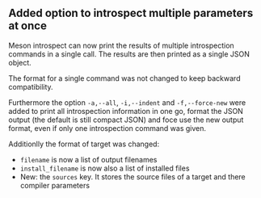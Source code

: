 ## Added option to introspect multiple parameters at once

Meson introspect can now print the results of multiple introspection
commands in a single call. The results are then printed as a single JSON
object.

The format for a single command was not changed to keep backward
compatibility.

Furthermore the option `-a,--all`, `-i,--indent` and `-f,--force-new`
were added to print all introspection information in one go, format the
JSON output (the default is still compact JSON) and foce use the new
output format, even if only one introspection command was given.

Additionlly the format of target was changed:
  - `filename` is now a list of output filenames
  - `install_filename` is now also a list of installed files
  - New: the `sources` key. It stores the source files of a target and there compiler parameters
